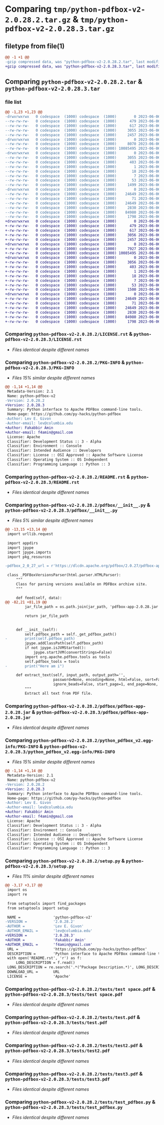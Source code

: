# Comparing `tmp/python-pdfbox-v2-2.0.28.2.tar.gz` & `tmp/python-pdfbox-v2-2.0.28.3.tar.gz`

## filetype from file(1)

```diff
@@ -1 +1 @@
-gzip compressed data, was "python-pdfbox-v2-2.0.28.2.tar", last modified: Tue Jun  6 10:51:49 2023, max compression
+gzip compressed data, was "python-pdfbox-v2-2.0.28.3.tar", last modified: Tue Jun  6 11:06:49 2023, max compression
```

## Comparing `python-pdfbox-v2-2.0.28.2.tar` & `python-pdfbox-v2-2.0.28.3.tar`

### file list

```diff
@@ -1,23 +1,23 @@
-drwxrwxrwx   0 codespace  (1000) codespace  (1000)        0 2023-06-06 10:51:49.529708 python-pdfbox-v2-2.0.28.2/
--rw-rw-rw-   0 codespace  (1000) codespace  (1000)      479 2023-06-06 10:20:56.000000 python-pdfbox-v2-2.0.28.2/AUTHORS.rst
--rw-rw-rw-   0 codespace  (1000) codespace  (1000)      617 2023-06-06 10:20:56.000000 python-pdfbox-v2-2.0.28.2/LICENSE.rst
--rw-rw-rw-   0 codespace  (1000) codespace  (1000)     3055 2023-06-06 10:51:49.529708 python-pdfbox-v2-2.0.28.2/PKG-INFO
--rw-rw-rw-   0 codespace  (1000) codespace  (1000)     2457 2023-06-06 10:20:56.000000 python-pdfbox-v2-2.0.28.2/README.rst
-drwxrwxrwx   0 codespace  (1000) codespace  (1000)        0 2023-06-06 10:51:49.505709 python-pdfbox-v2-2.0.28.2/pdfbox/
--rw-rw-rw-   0 codespace  (1000) codespace  (1000)     8070 2023-06-06 10:20:56.000000 python-pdfbox-v2-2.0.28.2/pdfbox/__init__.py
--rw-rw-rw-   0 codespace  (1000) codespace  (1000) 10085495 2023-06-06 10:20:56.000000 python-pdfbox-v2-2.0.28.2/pdfbox/pdfbox-app-2.0.28.jar
-drwxrwxrwx   0 codespace  (1000) codespace  (1000)        0 2023-06-06 10:51:49.525709 python-pdfbox-v2-2.0.28.2/python_pdfbox_v2.egg-info/
--rw-rw-rw-   0 codespace  (1000) codespace  (1000)     3055 2023-06-06 10:51:49.000000 python-pdfbox-v2-2.0.28.2/python_pdfbox_v2.egg-info/PKG-INFO
--rw-rw-rw-   0 codespace  (1000) codespace  (1000)      403 2023-06-06 10:51:49.000000 python-pdfbox-v2-2.0.28.2/python_pdfbox_v2.egg-info/SOURCES.txt
--rw-rw-rw-   0 codespace  (1000) codespace  (1000)        1 2023-06-06 10:51:49.000000 python-pdfbox-v2-2.0.28.2/python_pdfbox_v2.egg-info/dependency_links.txt
--rw-rw-rw-   0 codespace  (1000) codespace  (1000)       18 2023-06-06 10:51:49.000000 python-pdfbox-v2-2.0.28.2/python_pdfbox_v2.egg-info/requires.txt
--rw-rw-rw-   0 codespace  (1000) codespace  (1000)        7 2023-06-06 10:51:49.000000 python-pdfbox-v2-2.0.28.2/python_pdfbox_v2.egg-info/top_level.txt
--rw-rw-rw-   0 codespace  (1000) codespace  (1000)       53 2023-06-06 10:51:49.529708 python-pdfbox-v2-2.0.28.2/setup.cfg
--rw-rw-rw-   0 codespace  (1000) codespace  (1000)     1499 2023-06-06 10:37:31.000000 python-pdfbox-v2-2.0.28.2/setup.py
-drwxrwxrwx   0 codespace  (1000) codespace  (1000)        0 2023-06-06 10:51:49.529708 python-pdfbox-v2-2.0.28.2/tests/
--rw-rw-rw-   0 codespace  (1000) codespace  (1000)    24649 2023-06-06 10:20:56.000000 python-pdfbox-v2-2.0.28.2/tests/test space.pdf
--rw-rw-rw-   0 codespace  (1000) codespace  (1000)       71 2023-06-06 10:20:56.000000 python-pdfbox-v2-2.0.28.2/tests/test.md
--rw-rw-rw-   0 codespace  (1000) codespace  (1000)    24649 2023-06-06 10:20:56.000000 python-pdfbox-v2-2.0.28.2/tests/test.pdf
--rw-rw-rw-   0 codespace  (1000) codespace  (1000)     2830 2023-06-06 10:20:56.000000 python-pdfbox-v2-2.0.28.2/tests/test2.pdf
--rw-rw-rw-   0 codespace  (1000) codespace  (1000)    84980 2023-06-06 10:20:56.000000 python-pdfbox-v2-2.0.28.2/tests/test3.pdf
--rw-rw-rw-   0 codespace  (1000) codespace  (1000)     1798 2023-06-06 10:20:56.000000 python-pdfbox-v2-2.0.28.2/tests/test_pdfbox.py
+drwxrwxrwx   0 codespace  (1000) codespace  (1000)        0 2023-06-06 11:06:49.961708 python-pdfbox-v2-2.0.28.3/
+-rw-rw-rw-   0 codespace  (1000) codespace  (1000)      479 2023-06-06 10:20:56.000000 python-pdfbox-v2-2.0.28.3/AUTHORS.rst
+-rw-rw-rw-   0 codespace  (1000) codespace  (1000)      617 2023-06-06 10:20:56.000000 python-pdfbox-v2-2.0.28.3/LICENSE.rst
+-rw-rw-rw-   0 codespace  (1000) codespace  (1000)     3056 2023-06-06 11:06:49.961708 python-pdfbox-v2-2.0.28.3/PKG-INFO
+-rw-rw-rw-   0 codespace  (1000) codespace  (1000)     2457 2023-06-06 10:20:56.000000 python-pdfbox-v2-2.0.28.3/README.rst
+drwxrwxrwx   0 codespace  (1000) codespace  (1000)        0 2023-06-06 11:06:49.941708 python-pdfbox-v2-2.0.28.3/pdfbox/
+-rw-rw-rw-   0 codespace  (1000) codespace  (1000)     7927 2023-06-06 11:05:40.000000 python-pdfbox-v2-2.0.28.3/pdfbox/__init__.py
+-rw-rw-rw-   0 codespace  (1000) codespace  (1000) 10085495 2023-06-06 11:04:29.000000 python-pdfbox-v2-2.0.28.3/pdfbox/pdfbox-app-2.0.28.jar
+drwxrwxrwx   0 codespace  (1000) codespace  (1000)        0 2023-06-06 11:06:49.957708 python-pdfbox-v2-2.0.28.3/python_pdfbox_v2.egg-info/
+-rw-rw-rw-   0 codespace  (1000) codespace  (1000)     3056 2023-06-06 11:06:49.000000 python-pdfbox-v2-2.0.28.3/python_pdfbox_v2.egg-info/PKG-INFO
+-rw-rw-rw-   0 codespace  (1000) codespace  (1000)      403 2023-06-06 11:06:49.000000 python-pdfbox-v2-2.0.28.3/python_pdfbox_v2.egg-info/SOURCES.txt
+-rw-rw-rw-   0 codespace  (1000) codespace  (1000)        1 2023-06-06 11:06:49.000000 python-pdfbox-v2-2.0.28.3/python_pdfbox_v2.egg-info/dependency_links.txt
+-rw-rw-rw-   0 codespace  (1000) codespace  (1000)       18 2023-06-06 11:06:49.000000 python-pdfbox-v2-2.0.28.3/python_pdfbox_v2.egg-info/requires.txt
+-rw-rw-rw-   0 codespace  (1000) codespace  (1000)        7 2023-06-06 11:06:49.000000 python-pdfbox-v2-2.0.28.3/python_pdfbox_v2.egg-info/top_level.txt
+-rw-rw-rw-   0 codespace  (1000) codespace  (1000)       53 2023-06-06 11:06:49.961708 python-pdfbox-v2-2.0.28.3/setup.cfg
+-rw-rw-rw-   0 codespace  (1000) codespace  (1000)     1500 2023-06-06 11:05:40.000000 python-pdfbox-v2-2.0.28.3/setup.py
+drwxrwxrwx   0 codespace  (1000) codespace  (1000)        0 2023-06-06 11:06:49.961708 python-pdfbox-v2-2.0.28.3/tests/
+-rw-rw-rw-   0 codespace  (1000) codespace  (1000)    24649 2023-06-06 10:20:56.000000 python-pdfbox-v2-2.0.28.3/tests/test space.pdf
+-rw-rw-rw-   0 codespace  (1000) codespace  (1000)       71 2023-06-06 10:20:56.000000 python-pdfbox-v2-2.0.28.3/tests/test.md
+-rw-rw-rw-   0 codespace  (1000) codespace  (1000)    24649 2023-06-06 10:20:56.000000 python-pdfbox-v2-2.0.28.3/tests/test.pdf
+-rw-rw-rw-   0 codespace  (1000) codespace  (1000)     2830 2023-06-06 10:20:56.000000 python-pdfbox-v2-2.0.28.3/tests/test2.pdf
+-rw-rw-rw-   0 codespace  (1000) codespace  (1000)    84980 2023-06-06 10:20:56.000000 python-pdfbox-v2-2.0.28.3/tests/test3.pdf
+-rw-rw-rw-   0 codespace  (1000) codespace  (1000)     1798 2023-06-06 10:20:56.000000 python-pdfbox-v2-2.0.28.3/tests/test_pdfbox.py
```

### Comparing `python-pdfbox-v2-2.0.28.2/LICENSE.rst` & `python-pdfbox-v2-2.0.28.3/LICENSE.rst`

 * *Files identical despite different names*

### Comparing `python-pdfbox-v2-2.0.28.2/PKG-INFO` & `python-pdfbox-v2-2.0.28.3/PKG-INFO`

 * *Files 15% similar despite different names*

```diff
@@ -1,14 +1,14 @@
 Metadata-Version: 2.1
 Name: python-pdfbox-v2
-Version: 2.0.28.2
+Version: 2.0.28.3
 Summary: Python interface to Apache PDFBox command-line tools.
 Home-page: https://github.com/py-hacks/python-pdfbox
-Author: Lev E. Givon
-Author-email: lev@columbia.edu
+Author: Fakabbir Amin
+Author-email: f4amin@gmail.com
 License: Apache
 Classifier: Development Status :: 3 - Alpha
 Classifier: Environment :: Console
 Classifier: Intended Audience :: Developers
 Classifier: License :: OSI Approved :: Apache Software License
 Classifier: Operating System :: OS Independent
 Classifier: Programming Language :: Python :: 3
```

### Comparing `python-pdfbox-v2-2.0.28.2/README.rst` & `python-pdfbox-v2-2.0.28.3/README.rst`

 * *Files identical despite different names*

### Comparing `python-pdfbox-v2-2.0.28.2/pdfbox/__init__.py` & `python-pdfbox-v2-2.0.28.3/pdfbox/__init__.py`

 * *Files 5% similar despite different names*

```diff
@@ -13,15 +13,14 @@
 import urllib.request
 
 import appdirs
 import jpype
 import jpype.imports
 import pkg_resources
 
-pdfbox_2_0_27_url = r'https://dlcdn.apache.org/pdfbox/2.0.27/pdfbox-app-2.0.27.jar'
 
 class _PDFBoxVersionsParser(html.parser.HTMLParser):
     """
     Class for parsing versions available on PDFBox archive site.
     """
 
     def feed(self, data):
@@ -82,21 +81,19 @@
         jar_file_path = os.path.join(jar_path, 'pdfbox-app-2.0.28.jar')
 
         return jar_file_path
 
 
     def __init__(self):
         self.pdfbox_path = self._get_pdfbox_path()
-        print(self.pdfbox_path)
         jpype.addClassPath(self.pdfbox_path)
         if not jpype.isJVMStarted():
             jpype.startJVM(convertStrings=False)
         import org.apache.pdfbox.tools as tools
         self.pdfbox_tools = tools
-        print("Here am i")
 
     def extract_text(self, input_path, output_path='',
                      password=None, encoding=None, html=False, sort=False,
                      ignore_beads=False, start_page=1, end_page=None, console=False):
         """
         Extract all text from PDF file.
```

### Comparing `python-pdfbox-v2-2.0.28.2/pdfbox/pdfbox-app-2.0.28.jar` & `python-pdfbox-v2-2.0.28.3/pdfbox/pdfbox-app-2.0.28.jar`

 * *Files identical despite different names*

### Comparing `python-pdfbox-v2-2.0.28.2/python_pdfbox_v2.egg-info/PKG-INFO` & `python-pdfbox-v2-2.0.28.3/python_pdfbox_v2.egg-info/PKG-INFO`

 * *Files 15% similar despite different names*

```diff
@@ -1,14 +1,14 @@
 Metadata-Version: 2.1
 Name: python-pdfbox-v2
-Version: 2.0.28.2
+Version: 2.0.28.3
 Summary: Python interface to Apache PDFBox command-line tools.
 Home-page: https://github.com/py-hacks/python-pdfbox
-Author: Lev E. Givon
-Author-email: lev@columbia.edu
+Author: Fakabbir Amin
+Author-email: f4amin@gmail.com
 License: Apache
 Classifier: Development Status :: 3 - Alpha
 Classifier: Environment :: Console
 Classifier: Intended Audience :: Developers
 Classifier: License :: OSI Approved :: Apache Software License
 Classifier: Operating System :: OS Independent
 Classifier: Programming Language :: Python :: 3
```

### Comparing `python-pdfbox-v2-2.0.28.2/setup.py` & `python-pdfbox-v2-2.0.28.3/setup.py`

 * *Files 11% similar despite different names*

```diff
@@ -3,17 +3,17 @@
 import os
 import re
 
 from setuptools import find_packages
 from setuptools import setup
 
 NAME =               'python-pdfbox-v2'
-VERSION =            '2.0.28.2'
-AUTHOR =             'Lev E. Givon'
-AUTHOR_EMAIL =       'lev@columbia.edu'
+VERSION =            '2.0.28.3'
+AUTHOR =             'Fakabbir Amin'
+AUTHOR_EMAIL =       'f4amin@gmail.com'
 URL =                'https://github.com/py-hacks/python-pdfbox'
 DESCRIPTION =        'Python interface to Apache PDFBox command-line tools.'
 with open('README.rst', 'r') as f:
     LONG_DESCRIPTION = f.read()
 LONG_DESCRIPTION = re.search('.*(^Package Description.*)', LONG_DESCRIPTION, re.MULTILINE|re.DOTALL).group(1)
 DOWNLOAD_URL =       URL
 LICENSE =            'Apache'
```

### Comparing `python-pdfbox-v2-2.0.28.2/tests/test space.pdf` & `python-pdfbox-v2-2.0.28.3/tests/test space.pdf`

 * *Files identical despite different names*

### Comparing `python-pdfbox-v2-2.0.28.2/tests/test.pdf` & `python-pdfbox-v2-2.0.28.3/tests/test.pdf`

 * *Files identical despite different names*

### Comparing `python-pdfbox-v2-2.0.28.2/tests/test2.pdf` & `python-pdfbox-v2-2.0.28.3/tests/test2.pdf`

 * *Files identical despite different names*

### Comparing `python-pdfbox-v2-2.0.28.2/tests/test3.pdf` & `python-pdfbox-v2-2.0.28.3/tests/test3.pdf`

 * *Files identical despite different names*

### Comparing `python-pdfbox-v2-2.0.28.2/tests/test_pdfbox.py` & `python-pdfbox-v2-2.0.28.3/tests/test_pdfbox.py`

 * *Files identical despite different names*

